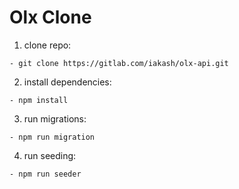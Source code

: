 # Olx Clone

1. clone repo:
```
- git clone https://gitlab.com/iakash/olx-api.git
```
2. install dependencies:
```
- npm install
```
3. run migrations:
```
- npm run migration
```
4. run seeding:
```
- npm run seeder
```
